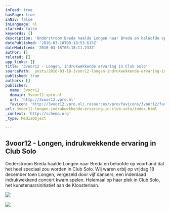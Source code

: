 ```yaml
---
inFeed: true
hasPage: true
inNav: false
inLanguage: nl
starred: false
keywords: []
description: 'Onderstroom Breda haalde Longen naar Breda en beloofde op voorhand dat het heel speciaal zou worden in Club Solo. Wij waren erbij op vrijdag 18 december toen Longen, vergezeld door vijf dansers, een inderdaad indrukwekkend concert kwam spelen. Helemaal op haar plek in Club Solo, het kunstenaarsinitiatief aan de Kloosterlaan.'
datePublished: '2016-03-18T08:18:53.615Z'
dateModified: '2016-03-18T08:18:11.233Z'
author: []
related: []
app_links: []
title: '3voor12 - Longen, indrukwekkende ervaring in Club Solo'
sourcePath: _posts/2016-03-18-3voor12-longen-indrukwekkende-ervaring-in-club-solo.md
published: true
authors: []
publisher:
  name: 3voor12
  domain: 3voor12.vpro.nl
  url: 'http://3voor12.vpro.nl'
  favicon: 'http://3voor12.vpro.nl/.resources/vpro/favicons/3voor12/favicon.ico'
url: 3voor12-longen-indrukwekkende-ervaring-in-club-solo/index.html
_context: 'http://schema.org'
_type: MediaObject

---
```

<article style=""><h1>3voor12 - Longen, indrukwekkende ervaring in Club Solo</h1><p>Onderstroom Breda haalde Longen naar Breda en beloofde op voorhand dat het heel speciaal zou worden in Club Solo. Wij waren erbij op vrijdag 18 december toen Longen, vergezeld door vijf dansers, een inderdaad indrukwekkend concert kwam spelen. Helemaal op haar plek in Club Solo, het kunstenaarsinitiatief aan de Kloosterlaan.</p><img src="http://3voor12.vpro.nl/.imaging/stk/3voor12/opengraph/dam/3voor12-lokaal-breda/breda/2015/december/151218_longen/181215_3voor12_Longen_ClubSolo_09/jcr:content/181215_3voor12_Longen_ClubSolo_09.jpg" /></article>

![](https://the-grid-user-content.s3-us-west-2.amazonaws.com/9a2324d6-1ef9-4d98-8faa-e73f7ad77b47.jpg)
